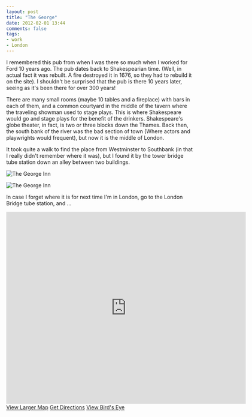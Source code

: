 ```yaml
---
layout: post
title: "The George"
date: 2012-02-01 13:44
comments: false
tags:
- work
- London
---
```

I remembered this pub from when I was there so much when I worked for Ford 10 years ago.  The pub dates back to Shakespearian time.  (Well, in actual fact it was rebuilt.  A fire destroyed it in 1676, so they had to rebuild it on the site).  I shouldn't be surprised that the pub is there 10 years later, seeing as it's been there for over 300 years!

There are many small rooms (maybe 10 tables and a fireplace) with bars in each of them, and a common courtyard in the middle of the tavern where the traveling showman used to stage plays.  This is where Shakespeare would go and stage plays for the benefit of the drinkers.  Shakespeare's globe theater, in fact, is two or three blocks down the Thames.  Back then, the south bank of the river was the bad section of town (Where actors and playwrights would frequent), but now it is the middle of London.

It took quite a walk to find the place from Westminster to Southbank (in that I really didn't remember where it was), but I found it by the tower bridge tube station down an alley between two buildings.

![The George Inn](http://media.eick.us/media/photographs/2012/2012-01-25/IMG_3328-.jpg)


![The George Inn](http://media.eick.us/media/photographs/2012/2012-01-25/IMG_3329-.jpg)


In case I forget where it is for next time I'm in London, go to the London Bridge tube station, and ...

<div id="mapviewer"><iframe id="map" Name="mapFrame" scrolling="no" width="640" height="512" frameborder="0" src="http://www.bing.com/maps/embed/?lvl=15&amp;cp=51.406943999999996~-0.027690999999996357&amp;sty=r&amp;draggable=false&amp;v=2&amp;dir=0&amp;form=LMLTEW&amp;mkt=en-us&amp;emid=46a36025-d70e-6fa3-bfb9-620440adccda&amp;w=640&amp;h=512"></iframe><div id="LME_maplinks" style="line-height:20px;"><a id="LME_largerMap" href="http://www.bing.com/maps/?cp=51.406943999999996~-0.027690999999996357&amp;sty=r&amp;lvl=15&amp;where1=&amp;mm_embed=map&amp;form=LMLTEW" target="_blank">View Larger Map</a>&nbsp;<a id="LME_directions" href="http://www.bing.com/maps/?cp=51.406943999999996~-0.027690999999996357&amp;sty=r&amp;lvl=15&amp;rtp=~pos.51.406943999999996_-0.027690999999996357_&amp;mm_embed=dir&amp;form=LMLTEW" target="_blank">Get Directions</a>&nbsp;<a id="LME_birdsEye" href="http://www.bing.com/maps/?cp=sk117dgzxxpv&amp;sty=b&amp;lvl=18&amp;where1=&amp;mm_embed=be&amp;form=LMLTEW" target="_blank">View Bird's Eye</a></div>
</div>
